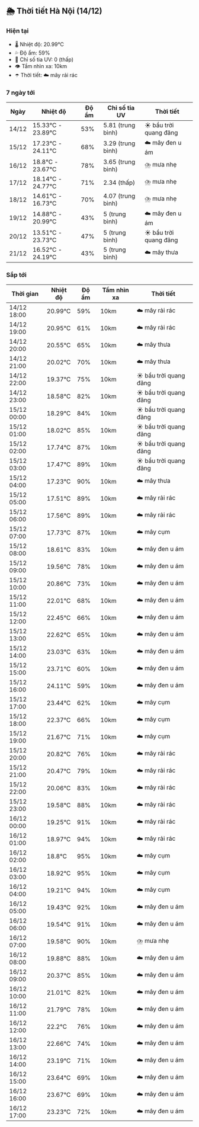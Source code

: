 ## 🌦️ Thời tiết Hà Nội (14/12)

### Hiện tại

- 🌡️ Nhiệt độ: 20.99℃
- 💦 Độ ẩm: 59%
- 🌟 Chỉ số tia UV: 0 (thấp)
- 👁️ Tầm nhìn xa: 10km
- ☂️ Thời tiết: ☁️ mây rải rác

### 7 ngày tới

| Ngày | Nhiệt độ | Độ ẩm | Chỉ số tia UV | Thời tiết |
| --- | --- | --- | --- | --- |
| 14/12 | 15.33℃ - 23.89℃ | 53% | 5.81 (trung bình) | ☀️ bầu trời quang đãng |
| 15/12 | 17.23℃ - 24.11℃ | 68% | 3.29 (trung bình) | ☁️ mây đen u ám |
| 16/12 | 18.8℃ - 23.67℃ | 78% | 3.65 (trung bình) | ⛈️ mưa nhẹ |
| 17/12 | 18.14℃ - 24.77℃ | 71% | 2.34 (thấp) | ⛈️ mưa nhẹ |
| 18/12 | 14.61℃ - 16.73℃ | 70% | 4.07 (trung bình) | ⛈️ mưa nhẹ |
| 19/12 | 14.88℃ - 20.99℃ | 43% | 5 (trung bình) | ☁️ mây đen u ám |
| 20/12 | 13.51℃ - 23.73℃ | 47% | 5 (trung bình) | ☀️ bầu trời quang đãng |
| 21/12 | 16.52℃ - 24.19℃ | 43% | 5 (trung bình) | ☁️ mây thưa |

### Sắp tới

| Thời gian | Nhiệt độ | Độ ẩm | Tầm nhìn xa | Thời tiết |
| --- | --- | --- | --- | --- |
| 14/12 18:00 | 20.99℃ | 59% | 10km | ☁️ mây rải rác |
| 14/12 19:00 | 20.95℃ | 61% | 10km | ☁️ mây rải rác |
| 14/12 20:00 | 20.55℃ | 65% | 10km | ☁️ mây thưa |
| 14/12 21:00 | 20.02℃ | 70% | 10km | ☁️ mây thưa |
| 14/12 22:00 | 19.37℃ | 75% | 10km | ☀️ bầu trời quang đãng |
| 14/12 23:00 | 18.58℃ | 82% | 10km | ☀️ bầu trời quang đãng |
| 15/12 00:00 | 18.29℃ | 84% | 10km | ☀️ bầu trời quang đãng |
| 15/12 01:00 | 18.02℃ | 85% | 10km | ☀️ bầu trời quang đãng |
| 15/12 02:00 | 17.74℃ | 87% | 10km | ☀️ bầu trời quang đãng |
| 15/12 03:00 | 17.47℃ | 89% | 10km | ☀️ bầu trời quang đãng |
| 15/12 04:00 | 17.23℃ | 90% | 10km | ☁️ mây thưa |
| 15/12 05:00 | 17.51℃ | 89% | 10km | ☁️ mây rải rác |
| 15/12 06:00 | 17.56℃ | 89% | 10km | ☁️ mây rải rác |
| 15/12 07:00 | 17.73℃ | 87% | 10km | ☁️ mây cụm |
| 15/12 08:00 | 18.61℃ | 83% | 10km | ☁️ mây đen u ám |
| 15/12 09:00 | 19.56℃ | 78% | 10km | ☁️ mây đen u ám |
| 15/12 10:00 | 20.86℃ | 73% | 10km | ☁️ mây đen u ám |
| 15/12 11:00 | 22.01℃ | 68% | 10km | ☁️ mây đen u ám |
| 15/12 12:00 | 22.45℃ | 66% | 10km | ☁️ mây đen u ám |
| 15/12 13:00 | 22.62℃ | 65% | 10km | ☁️ mây đen u ám |
| 15/12 14:00 | 23.03℃ | 63% | 10km | ☁️ mây đen u ám |
| 15/12 15:00 | 23.71℃ | 60% | 10km | ☁️ mây đen u ám |
| 15/12 16:00 | 24.11℃ | 59% | 10km | ☁️ mây đen u ám |
| 15/12 17:00 | 23.44℃ | 62% | 10km | ☁️ mây cụm |
| 15/12 18:00 | 22.37℃ | 66% | 10km | ☁️ mây cụm |
| 15/12 19:00 | 21.67℃ | 71% | 10km | ☁️ mây cụm |
| 15/12 20:00 | 20.82℃ | 76% | 10km | ☁️ mây rải rác |
| 15/12 21:00 | 20.47℃ | 79% | 10km | ☁️ mây rải rác |
| 15/12 22:00 | 20.06℃ | 83% | 10km | ☁️ mây rải rác |
| 15/12 23:00 | 19.58℃ | 88% | 10km | ☁️ mây rải rác |
| 16/12 00:00 | 19.25℃ | 91% | 10km | ☁️ mây rải rác |
| 16/12 01:00 | 18.97℃ | 94% | 10km | ☁️ mây rải rác |
| 16/12 02:00 | 18.8℃ | 95% | 10km | ☁️ mây cụm |
| 16/12 03:00 | 18.92℃ | 95% | 10km | ☁️ mây cụm |
| 16/12 04:00 | 19.21℃ | 94% | 10km | ☁️ mây cụm |
| 16/12 05:00 | 19.43℃ | 92% | 10km | ☁️ mây đen u ám |
| 16/12 06:00 | 19.54℃ | 91% | 10km | ☁️ mây đen u ám |
| 16/12 07:00 | 19.58℃ | 90% | 10km | ⛈️ mưa nhẹ |
| 16/12 08:00 | 19.88℃ | 88% | 10km | ☁️ mây đen u ám |
| 16/12 09:00 | 20.37℃ | 85% | 10km | ☁️ mây đen u ám |
| 16/12 10:00 | 21.01℃ | 82% | 10km | ☁️ mây đen u ám |
| 16/12 11:00 | 21.79℃ | 78% | 10km | ☁️ mây đen u ám |
| 16/12 12:00 | 22.2℃ | 76% | 10km | ☁️ mây đen u ám |
| 16/12 13:00 | 22.66℃ | 74% | 10km | ☁️ mây đen u ám |
| 16/12 14:00 | 23.19℃ | 71% | 10km | ☁️ mây đen u ám |
| 16/12 15:00 | 23.64℃ | 69% | 10km | ☁️ mây đen u ám |
| 16/12 16:00 | 23.67℃ | 69% | 10km | ☁️ mây đen u ám |
| 16/12 17:00 | 23.23℃ | 72% | 10km | ☁️ mây đen u ám |

